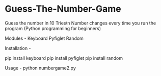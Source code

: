 # Guess-The-Number-Game

Guess the number in 10 Tries\n
Number changes every time you run the program
(Python programming for beginners)


Modules - 
Keyboard
Pyfiglet
Random

Installation - 

pip install keyboard
pip install pyfiglet
pip install random

Usage -
python numbergame2.py
